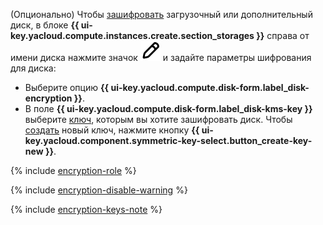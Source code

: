 (Опционально) Чтобы [зашифровать](../../compute/concepts/encryption.md) загрузочный или дополнительный диск, в блоке **{{ ui-key.yacloud.compute.instances.create.section_storages }}** справа от имени диска нажмите значок ![image](../../_assets/console-icons/pencil.svg) и задайте параметры шифрования для диска:

* Выберите опцию **{{ ui-key.yacloud.compute.disk-form.label_disk-encryption }}**.
* В поле **{{ ui-key.yacloud.compute.disk-form.label_disk-kms-key }}** выберите [ключ](../../kms/concepts/key.md), которым вы хотите зашифровать диск. Чтобы [создать](../../kms/operations/key.md#create) новый ключ, нажмите кнопку **{{ ui-key.yacloud.component.symmetric-key-select.button_create-key-new }}**.

{% include [encryption-role](encryption-role.md) %}

{% include [encryption-disable-warning](encryption-disable-warning.md) %}

{% include [encryption-keys-note](encryption-keys-note.md) %}

